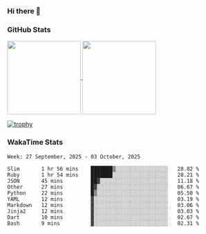 ### Hi there 👋

### GitHub Stats

<a href="https://github.com/anuraghazra/github-readme-stats">
  <img align="center" height="170px" src="https://github-readme-stats.vercel.app/api/top-langs/?username=tksfjt1024&layout=compact&count_private=true&show_icons=true&show_icons=true&theme=graywhite" />
</a>
<a href="https://github.com/anuraghazra/github-readme-stats">
  <img align="center" height="170px" src="https://github-readme-stats.vercel.app/api?username=tksfjt1024&count_private=true&show_icons=true&show_icons=true&theme=graywhite" />
</a>

[![trophy](https://github-profile-trophy.vercel.app/?username=tksfjt1024)](https://github.com/ryo-ma/github-profile-trophy)

### WakaTime Stats

<!--START_SECTION:waka-->
```text
Week: 27 September, 2025 - 03 October, 2025

Slim       1 hr 56 mins    ███████▒░░░░░░░░░░░░░░░░░   28.82 % 
Ruby       1 hr 54 mins    ███████░░░░░░░░░░░░░░░░░░   28.21 % 
JSON       45 mins         ██▓░░░░░░░░░░░░░░░░░░░░░░   11.18 % 
Other      27 mins         █▓░░░░░░░░░░░░░░░░░░░░░░░   06.67 % 
Python     22 mins         █▒░░░░░░░░░░░░░░░░░░░░░░░   05.50 % 
YAML       12 mins         ▓░░░░░░░░░░░░░░░░░░░░░░░░   03.19 % 
Markdown   12 mins         ▓░░░░░░░░░░░░░░░░░░░░░░░░   03.06 % 
Jinja2     12 mins         ▓░░░░░░░░░░░░░░░░░░░░░░░░   03.03 % 
Dart       10 mins         ▓░░░░░░░░░░░░░░░░░░░░░░░░   02.67 % 
Bash       9 mins          ▓░░░░░░░░░░░░░░░░░░░░░░░░   02.31 % 
```
<!--END_SECTION:waka-->
